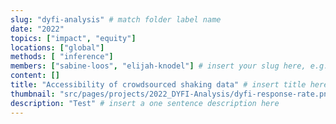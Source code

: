 ```yaml
---
slug: "dyfi-analysis" # match folder label name
date: "2022"
topics: ["impact", "equity"]
locations: ["global"]
methods: [ "inference"]
members: ["sabine-loos", "elijah-knodel"] # insert your slug here, e.g., "sabine-loos"
content: []
title: "Accessibility of crowdsourced shaking data" # insert title here
thumbnail: "src/pages/projects/2022_DYFI-Analysis/dyfi-response-rate.png"
description: "Test" # insert a one sentence description here
---
```


